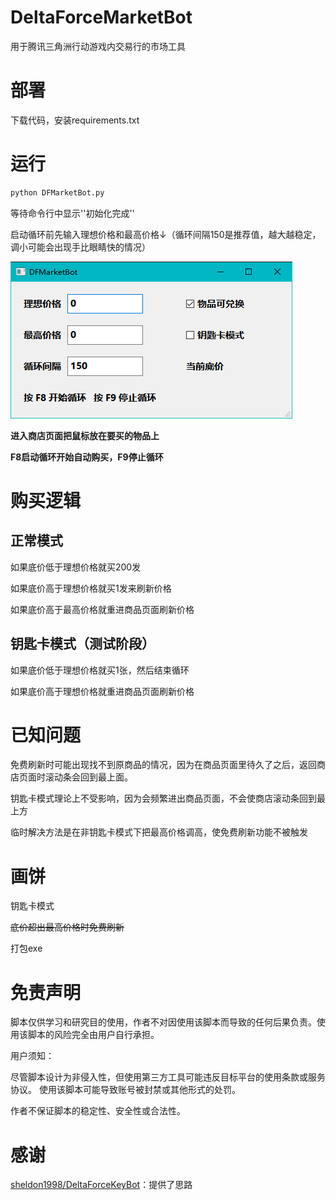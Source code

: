# DeltaForceMarketBot

用于腾讯三角洲行动游戏内交易行的市场工具

# 部署

下载代码，安装requirements.txt

# 运行

```python
python DFMarketBot.py
```

等待命令行中显示''初始化完成''

启动循环前先输入理想价格和最高价格↓（循环间隔150是推荐值，越大越稳定，调小可能会出现手比眼睛快的情况）

![1745685834475](image/README/1745685834475.png)

**进入商店页面把鼠标放在要买的物品上**

**F8启动循环开始自动购买，F9停止循环**

# 购买逻辑

## 正常模式

如果底价低于理想价格就买200发

如果底价高于理想价格就买1发来刷新价格

如果底价高于最高价格就重进商品页面刷新价格

## 钥匙卡模式（测试阶段）

如果底价低于理想价格就买1张，然后结束循环

如果底价高于理想价格就重进商品页面刷新价格

# 已知问题

免费刷新时可能出现找不到原商品的情况，因为在商品页面里待久了之后，返回商店页面时滚动条会回到最上面。

钥匙卡模式理论上不受影响，因为会频繁进出商品页面，不会使商店滚动条回到最上方

临时解决方法是在非钥匙卡模式下把最高价格调高，使免费刷新功能不被触发

# 画饼

钥匙卡模式

~~底价超出最高价格时免费刷新~~

打包exe

# 免责声明

脚本仅供学习和研究目的使用，作者不对因使用该脚本而导致的任何后果负责。使用该脚本的风险完全由用户自行承担。

用户须知：

尽管脚本设计为非侵入性，但使用第三方工具可能违反目标平台的使用条款或服务协议。 使用该脚本可能导致账号被封禁或其他形式的处罚。

作者不保证脚本的稳定性、安全性或合法性。

# 感谢

[sheldon1998/DeltaForceKeyBot](https://github.com/sheldon1998/DeltaForceKeyBot)：提供了思路
